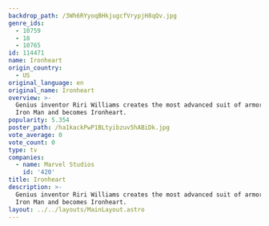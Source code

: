 ```yaml
---
backdrop_path: /3Wh6RYyoqBHkjugcfVrypjH8qQv.jpg
genre_ids:
  - 10759
  - 18
  - 10765
id: 114471
name: Ironheart
origin_country:
  - US
original_language: en
original_name: Ironheart
overview: >-
  Genius inventor Riri Williams creates the most advanced suit of armor since
  Iron Man and becomes Ironheart.
popularity: 5.354
poster_path: /ha1kackPwP1BLtyibzuv5hABiDk.jpg
vote_average: 0
vote_count: 0
type: tv
companies:
  - name: Marvel Studios
    id: '420'
title: Ironheart
description: >-
  Genius inventor Riri Williams creates the most advanced suit of armor since
  Iron Man and becomes Ironheart.
layout: ../../layouts/MainLayout.astro
---
```


